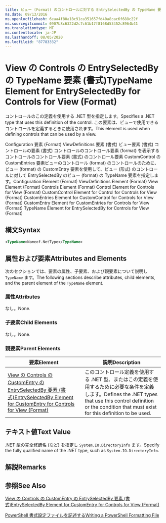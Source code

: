 ```yaml
---
title: ビュー (Format) のコントロールに対する EntrySelectedBy の TypeName 要素Microsoft Docs
ms.date: 09/13/2016
ms.openlocfilehash: 6eaa4f80a18c91ca351657fd40a8cac6f688c22f
ms.sourcegitcommit: 0907b8c6322d2c7c61b17f8168d53452c8964b41
ms.translationtype: MT
ms.contentlocale: ja-JP
ms.lasthandoff: 08/05/2020
ms.locfileid: "87783332"
---
```

# <a name="typename-element-for-entryselectedby-for-controls-for-view-format"></a><span data-ttu-id="ad10e-102">View の Controls の EntrySelectedBy の TypeName 要素 (書式)</span><span class="sxs-lookup"><span data-stu-id="ad10e-102">TypeName Element for EntrySelectedBy for Controls for View (Format)</span></span>

<span data-ttu-id="ad10e-103">コントロールのこの定義を使用する .NET 型を指定します。</span><span class="sxs-lookup"><span data-stu-id="ad10e-103">Specifies a .NET type that uses this definition of the control.</span></span> <span data-ttu-id="ad10e-104">この要素は、ビューで使用できるコントロールを定義するときに使用されます。</span><span class="sxs-lookup"><span data-stu-id="ad10e-104">This element is used when defining controls that can be used by a view.</span></span>

<span data-ttu-id="ad10e-105">Configuration 要素 (Format) ViewDefinitions 要素 (書式) ビュー要素 (書式) コントロールの要素 (書式) コントロールのコントロール要素 (format) を表示するコントロールのコントロール要素 (書式) のコントロール要素 CustomControl の CustomEntries 要素ビューのコントロール (format) のコントロールのために、ビュー (format) の CustomEntry 要素を使用して、ビュー (形式) のコントロールに対して EntrySelectedBy のビュー (format) の TypeName 要素を指定します。</span><span class="sxs-lookup"><span data-stu-id="ad10e-105">Configuration Element (Format) ViewDefinitions Element (Format) View Element (Format) Controls Element (Format) Control Element for Controls for View (Format) CustomControl Element for Control for Controls for View (Format) CustomEntries Element for CustomControl for Controls for View (Format) CustomEntry Element for CustomEntries for Controls for View (Format) TypeName Element for EntrySelectedBy for Controls for View (Format)</span></span>

## <a name="syntax"></a><span data-ttu-id="ad10e-106">構文</span><span class="sxs-lookup"><span data-stu-id="ad10e-106">Syntax</span></span>

```xml
<TypeName>Nameof.NetType</TypeName>

```

## <a name="attributes-and-elements"></a><span data-ttu-id="ad10e-107">属性および要素</span><span class="sxs-lookup"><span data-stu-id="ad10e-107">Attributes and Elements</span></span>

<span data-ttu-id="ad10e-108">次のセクションでは、要素の属性、子要素、および親要素について説明し `TypeName` ます。</span><span class="sxs-lookup"><span data-stu-id="ad10e-108">The following sections describe attributes, child elements, and the parent element of the `TypeName` element.</span></span>

### <a name="attributes"></a><span data-ttu-id="ad10e-109">属性</span><span class="sxs-lookup"><span data-stu-id="ad10e-109">Attributes</span></span>

<span data-ttu-id="ad10e-110">なし。</span><span class="sxs-lookup"><span data-stu-id="ad10e-110">None.</span></span>

### <a name="child-elements"></a><span data-ttu-id="ad10e-111">子要素</span><span class="sxs-lookup"><span data-stu-id="ad10e-111">Child Elements</span></span>

<span data-ttu-id="ad10e-112">なし。</span><span class="sxs-lookup"><span data-stu-id="ad10e-112">None.</span></span>

### <a name="parent-elements"></a><span data-ttu-id="ad10e-113">親要素</span><span class="sxs-lookup"><span data-stu-id="ad10e-113">Parent Elements</span></span>

|<span data-ttu-id="ad10e-114">要素</span><span class="sxs-lookup"><span data-stu-id="ad10e-114">Element</span></span>|<span data-ttu-id="ad10e-115">説明</span><span class="sxs-lookup"><span data-stu-id="ad10e-115">Description</span></span>|
|-------------|-----------------|
|[<span data-ttu-id="ad10e-116">View の Controls の CustomEntry の EntrySelectedBy 要素 (書式)</span><span class="sxs-lookup"><span data-stu-id="ad10e-116">EntrySelectedBy Element for CustomEntry for Controls for View (Format)</span></span>](./entryselectedby-element-for-customentry-for-controls-for-view-format.md)|<span data-ttu-id="ad10e-117">このコントロール定義を使用する .NET 型、またはこの定義を使用するために必要な条件を定義します。</span><span class="sxs-lookup"><span data-stu-id="ad10e-117">Defines the .NET types that use this control definition or the condition that must exist for this definition to be used.</span></span>|

## <a name="text-value"></a><span data-ttu-id="ad10e-118">テキスト値</span><span class="sxs-lookup"><span data-stu-id="ad10e-118">Text Value</span></span>

<span data-ttu-id="ad10e-119">.NET 型の完全修飾名 (など) を指定し `System.IO.DirectoryInfo` ます。</span><span class="sxs-lookup"><span data-stu-id="ad10e-119">Specify the fully qualified name of the .NET type, such as `System.IO.DirectoryInfo`.</span></span>

## <a name="remarks"></a><span data-ttu-id="ad10e-120">解説</span><span class="sxs-lookup"><span data-stu-id="ad10e-120">Remarks</span></span>

## <a name="see-also"></a><span data-ttu-id="ad10e-121">参照</span><span class="sxs-lookup"><span data-stu-id="ad10e-121">See Also</span></span>

[<span data-ttu-id="ad10e-122">View の Controls の CustomEntry の EntrySelectedBy 要素 (書式)</span><span class="sxs-lookup"><span data-stu-id="ad10e-122">EntrySelectedBy Element for CustomEntry for Controls for View (Format)</span></span>](./entryselectedby-element-for-customentry-for-controls-for-view-format.md)

[<span data-ttu-id="ad10e-123">PowerShell 書式設定ファイルを記述する</span><span class="sxs-lookup"><span data-stu-id="ad10e-123">Writing a PowerShell Formatting File</span></span>](./writing-a-powershell-formatting-file.md)

